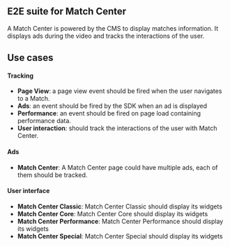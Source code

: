## E2E suite for Match Center

A Match Center is powered by the CMS to display matches information.
It displays ads during the video and tracks the interactions of the user.

## Use cases
#### Tracking
- **Page View**: a page view event should be fired when the user navigates to a Match.
- **Ads**: an event should be fired by the SDK when an ad is displayed
- **Performance**: an event should be fired on page load containing performance data.
- **User interaction**: should track the interactions of the user with Match Center.

#### Ads
- **Match Center**: A Match Center page could have multiple ads, each of them should be tracked.

#### User interface
- **Match Center Classic**: Match Center Classic should display its widgets
- **Match Center Core**: Match Center Core should display its widgets
- **Match Center Performance**: Match Center Performance should display its widgets
- **Match Center Special**: Match Center Special should display its widgets
